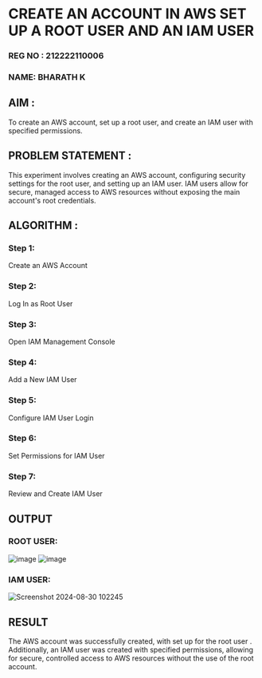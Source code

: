  # CREATE AN  ACCOUNT IN AWS SET UP A ROOT USER AND AN IAM USER 
### REG NO : 212222110006
### NAME: BHARATH K

## AIM :
To create an AWS account, set up a root user, and create an IAM user with specified permissions.
## PROBLEM STATEMENT :
This experiment involves creating an AWS account, configuring security settings for the root user, and setting up an IAM user. IAM users allow for secure, managed access to AWS resources without exposing the main account's root credentials.

## ALGORITHM :
 ### Step 1:
 Create an AWS Account </br>
 ### Step 2:
 Log In as Root User </br>
 ### Step 3:
 Open IAM Management Console</br>
 ### Step 4:
 Add a New IAM User</br>
 ### Step 5:
 Configure IAM User Login</br>
 ### Step 6:
 Set Permissions for IAM User</br>
 ### Step 7:
 Review and Create IAM User</br>


## OUTPUT

### ROOT USER:
![image](https://github.com/user-attachments/assets/de3bbba6-a1a4-4626-99d4-ab96cf280be9)
![image](https://github.com/user-attachments/assets/a27571ef-3a30-46c2-811d-73d52f6f1843)





 ### IAM USER:


![Screenshot 2024-08-30 102245](https://github.com/user-attachments/assets/d1f64c91-3593-4f9f-a617-57038a82df5c)


## RESULT
The AWS account was successfully created, with set up for the root user . Additionally, an IAM user was created with specified permissions, allowing for secure, controlled access to AWS resources without the use of the root account. 

  


